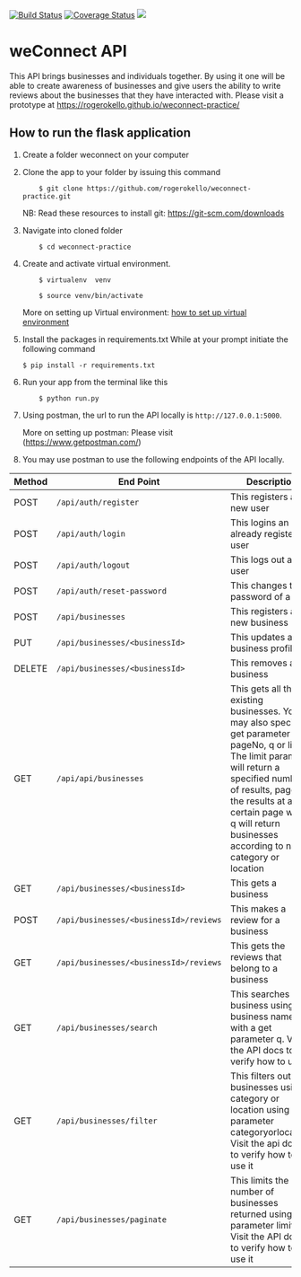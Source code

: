 [![Build Status](https://travis-ci.org/rogerokello/weconnect-practice.svg?branch=dev-v6)](https://travis-ci.org/rogerokello/weconnect-practice) <a href='https://coveralls.io/github/rogerokello/weconnect-practice?branch=dev-v6'><img src='https://coveralls.io/repos/github/rogerokello/weconnect-practice/badge.svg?branch=dev-v6' alt='Coverage Status' /></a>
 <a href="https://codeclimate.com/github/rogerokello/weconnect-practice/maintainability"><img src="https://api.codeclimate.com/v1/badges/203bec3842f23583461b/maintainability" /></a>
</br>
# weConnect API
This API brings businesses and individuals together. By using it one will be able to create awareness of businesses and give users the ability to write reviews about the businesses that they have interacted with. Please visit a prototype at https://rogerokello.github.io/weconnect-practice/

## How to run the flask application
1. Create a folder weconnect on your computer
   
2. Clone the app to your folder by issuing this command

    ```
        $ git clone https://github.com/rogerokello/weconnect-practice.git
    ```
    NB: Read these resources to install git: https://git-scm.com/downloads
3. Navigate into cloned folder

    ```
        $ cd weconnect-practice
    ```
4. Create and activate  virtual environment.

    ```
        $ virtualenv  venv

        $ source venv/bin/activate
    ```

    More on setting up Virtual environment: [how to set up virtual environment](http://docs.python-guide.org/en/latest/dev/virtualenvs/)

5. Install the packages in requirements.txt
   While at your prompt initiate the following command

    ``` $ pip install -r requirements.txt ```

6. Run your app from the terminal like this

    ```
        $ python run.py
    ```

7. Using postman, the url to run the API locally is ```http://127.0.0.1:5000```.

    More on setting up postman: Please visit (https://www.getpostman.com/)

8. You may use postman to use the following endpoints of the API locally.

| Method | End Point | Description |
| --- | --- | --- |
|  POST |   `/api/auth/register` |        This registers a new user |
|  POST | `/api/auth/login`  |          This logins an already registered user |
|  POST | `/api/auth/logout` |          This logs out a user |
|  POST | `/api/auth/reset-password`  |  This changes the password of a user |
|  POST | `/api/businesses` |           This registers a new business |
|  PUT | `/api/businesses/<businessId>` | This updates a business profile |
|  DELETE | `/api/businesses/<businessId>` | This removes a business |
|  GET | `/api/api/businesses`            |  This gets all the existing businesses. You may also specify a get parameter pageNo, q or limit. The limit parameter will return a specified number of results, pageNo the results at a certain page while q will return businesses according to name, category or location |
|  GET | `/api/businesses/<businessId>` |  This gets a business |
|  POST | `/api/businesses/<businessId>/reviews`  |  This makes a review for a business |
|  GET | `/api/businesses/<businessId>/reviews` |  This gets the reviews that belong to a business |
|  GET | `/api/businesses/search` | This searches for a business using the business name with a get parameter q. Visit the API docs to verify how to use it |
|  GET | `/api/businesses/filter` | This filters out businesses using category or location using get parameter categoryorlocation. Visit the api docs to verify how to use it |
|  GET | `/api/businesses/paginate` | This limits the number of businesses returned using get parameter limit. Visit the API docs to verify how to use it |
